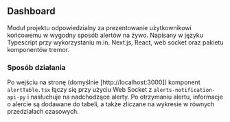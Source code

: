 ## Dashboard

Moduł projektu odpowiedzialny za prezentowanie użytkownikowi końcowemu w wygodny sposób alertów na żywo.
Napisany w języku Typescript przy wykorzystaniu m.in. Next.js, React, web socket oraz pakietu komponentów tremor.

### Sposób działania

Po wejściu na stronę (domyślnie [http://localhost:3000]) komponent `alertTable.tsx` łączy się przy użyciu Web Socket z `alerts-notification-api-py` i nasłuchuje na nadchodzące alerty. Po otrzymaniu alertu, informacje o alercie są dodawane do tabeli, a także zliczane na wykresie w równych przedziałach czasowych.
